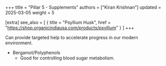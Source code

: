 +++
title = "Pillar 5 - Supplements"
authors = ["Kiran Krishnan"]
updated = 2025-03-05
weight = 5

[extra]
see_also = [
    { title = "Psyllium Husk", href = "https://shop.organicindiausa.com/products/psyllium" }
]
+++

Can provide targeted help to accelerate progress in our modern environment.

- Bergamot/Polyphenols
    - Good for controlling blood sugar metabolism.